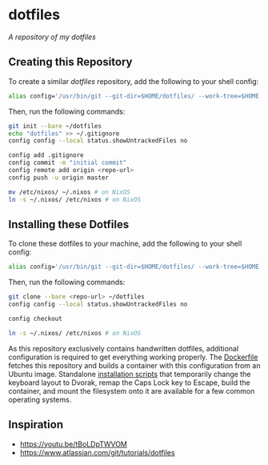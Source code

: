 # dotfiles

_A repository of my dotfiles_

## Creating this Repository

To create a similar _dotfiles_ repository, add the following to your shell config:

```bash
alias config='/usr/bin/git --git-dir=$HOME/dotfiles/ --work-tree=$HOME'
```

Then, run the following commands:

```bash
git init --bare ~/dotfiles
echo "dotfiles" >> ~/.gitignore
config config --local status.showUntrackedFiles no

config add .gitignore
config commit -m "initial commit"
config remote add origin <repo-url>
config push -u origin master

mv /etc/nixos/ ~/.nixos # on NixOS
ln -s ~/.nixos/ /etc/nixos # on NixOS
```

## Installing these Dotfiles

To clone these dotfiles to your machine, add the following to your shell config:

```bash
alias config='/usr/bin/git --git-dir=$HOME/dotfiles/ --work-tree=$HOME'
```

Then, run the following commands:

```bash
git clone --bare <repo-url> ~/dotfiles
config config --local status.showUntrackedFiles no

config checkout

ln -s ~/.nixos/ /etc/nixos # on NixOS
```

As this repository exclusively contains handwritten dotfiles, additional configuration is required to get everything working properly. The [Dockerfile](./.docker/Dockerfile) fetches this repository and builds a container with this configuration from an Ubuntu image. Standalone [installation scripts](./.docker) that temporarily change the keyboard layout to Dvorak, remap the Caps Lock key to Escape, build the container, and mount the filesystem onto it are available for a few common operating systems.

## Inspiration

- <https://youtu.be/tBoLDpTWVOM>
- <https://www.atlassian.com/git/tutorials/dotfiles>
